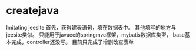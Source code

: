 # createjava
Imitating jeesite
首先，获得建表语句，填在数据表中。
其他填写的地方与jeesite类似。
只能用于javaee的springmvc框架，mybatis数据库类型，
base基本完成，controller还没写。
目前只完成了增删改查表单
